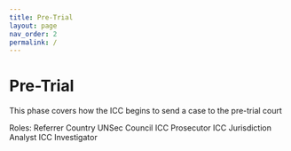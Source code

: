 ```yaml
---
title: Pre-Trial
layout: page
nav_order: 2
permalink: /
---
```


# Pre-Trial

This phase covers how the ICC begins to send a case to the pre-trial court

Roles:
    Referrer Country
    UNSec Council
    ICC Prosecutor
    ICC Jurisdiction Analyst
    ICC Investigator

